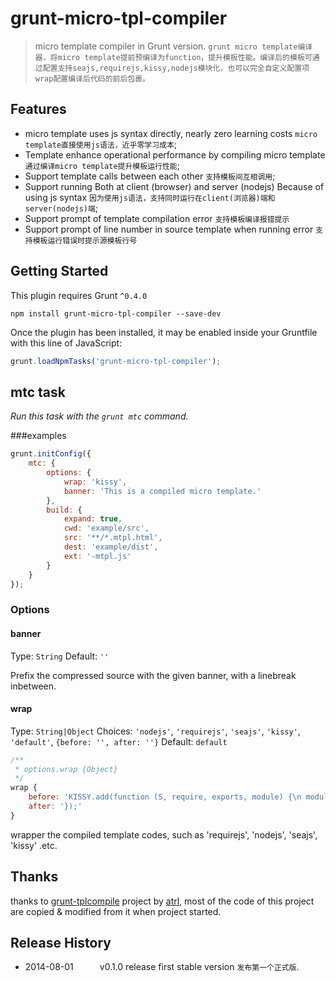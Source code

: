 grunt-micro-tpl-compiler
=======================
> micro template compiler in Grunt version.
`grunt micro template编译器，将micro template提前预编译为function，提升模板性能。编译后的模板可通过配置支持seajs,requirejs,kissy,nodejs模块化，也可以完全自定义配置项wrap配置编译后代码的前后包裹。`

## Features

* micro template uses js syntax directly, nearly zero learning costs `micro template直接使用js语法，近乎零学习成本`;
* Template enhance operational performance by compiling micro template `通过编译micro template提升模板运行性能`;
* Support template calls between each other `支持模板间互相调用`;
* Support running Both at client (browser) and server (nodejs) Because of using js syntax `因为使用js语法，支持同时运行在client(浏览器)端和server(nodejs)端`;
* Support prompt of template compilation error `支持模板编译报错提示`
* Support prompt of line number in source template when running error `支持模板运行错误时提示源模板行号`

## Getting Started
This plugin requires Grunt `^0.4.0`

```shell
npm install grunt-micro-tpl-compiler --save-dev
```

Once the plugin has been installed, it may be enabled inside your Gruntfile with this line of JavaScript:

```js
grunt.loadNpmTasks('grunt-micro-tpl-compiler');
```
## mtc task
_Run this task with the `grunt mtc` command._

###examples

```js
grunt.initConfig({
	mtc: {
		options: {
			wrap: 'kissy',
			banner: 'This is a compiled micro template.'
		},
		build: {
			expand: true,
			cwd: 'example/src',
			src: '**/*.mtpl.html',
			dest: 'example/dist',
			ext: '-mtpl.js'
		}
	}
});
```

### Options

#### banner

Type: `String`
Default: `''`

Prefix the compressed source with the given banner, with a linebreak inbetween.

#### wrap

Type: `String|Object`
Choices: `'nodejs'`, `'requirejs'`, `'seajs'`, `'kissy'`, `'default'`, `{before: '', after: ''}`
Default: `default`
```js
/**
 * options.wrap {Object}
 */
wrap {
    before: 'KISSY.add(function (S, require, exports, module) {\n module.exports = ',
    after: '});'
}
```
wrapper the compiled template codes, such as 'requirejs', 'nodejs', 'seajs', 'kissy' .etc.

## Thanks
thanks to [grunt-tplcompile](https://github.com/atrl/grunt-tplcompile) project by [atrl](https://github.com/atrl), most of the code of this project are copied & modified from it when project started.

## Release History

 * 2014-08-01   v0.1.0 release first stable version `发布第一个正式版`.
